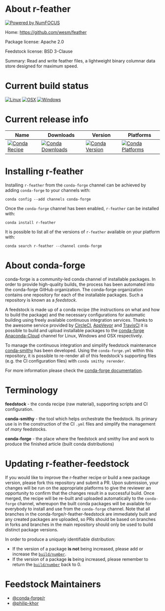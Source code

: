 About r-feather
===============

[![Powered by NumFOCUS](https://img.shields.io/badge/powered%20by-NumFOCUS-orange.svg?style=flat&colorA=E1523D&colorB=007D8A)](http://numfocus.org)

Home: https://github.com/wesm/feather

Package license: Apache 2.0

Feedstock license: BSD 3-Clause

Summary: Read and write feather files, a lightweight binary columnar data store designed for maximum speed.



Current build status
====================

[![Linux](https://img.shields.io/circleci/project/github/conda-forge/r-feather-feedstock/master.svg?label=Linux)](https://circleci.com/gh/conda-forge/r-feather-feedstock)
[![OSX](https://img.shields.io/travis/conda-forge/r-feather-feedstock/master.svg?label=macOS)](https://travis-ci.org/conda-forge/r-feather-feedstock)
[![Windows](https://img.shields.io/appveyor/ci/conda-forge/r-feather-feedstock/master.svg?label=Windows)](https://ci.appveyor.com/project/conda-forge/r-feather-feedstock/branch/master)

Current release info
====================

| Name | Downloads | Version | Platforms |
| --- | --- | --- | --- |
| [![Conda Recipe](https://img.shields.io/badge/recipe-r--feather-green.svg)](https://anaconda.org/conda-forge/r-feather) | [![Conda Downloads](https://img.shields.io/conda/dn/conda-forge/r-feather.svg)](https://anaconda.org/conda-forge/r-feather) | [![Conda Version](https://img.shields.io/conda/vn/conda-forge/r-feather.svg)](https://anaconda.org/conda-forge/r-feather) | [![Conda Platforms](https://img.shields.io/conda/pn/conda-forge/r-feather.svg)](https://anaconda.org/conda-forge/r-feather) |

Installing r-feather
====================

Installing `r-feather` from the `conda-forge` channel can be achieved by adding `conda-forge` to your channels with:

```
conda config --add channels conda-forge
```

Once the `conda-forge` channel has been enabled, `r-feather` can be installed with:

```
conda install r-feather
```

It is possible to list all of the versions of `r-feather` available on your platform with:

```
conda search r-feather --channel conda-forge
```


About conda-forge
=================

conda-forge is a community-led conda channel of installable packages.
In order to provide high-quality builds, the process has been automated into the
conda-forge GitHub organization. The conda-forge organization contains one repository
for each of the installable packages. Such a repository is known as a *feedstock*.

A feedstock is made up of a conda recipe (the instructions on what and how to build
the package) and the necessary configurations for automatic building using freely
available continuous integration services. Thanks to the awesome service provided by
[CircleCI](https://circleci.com/), [AppVeyor](https://www.appveyor.com/)
and [TravisCI](https://travis-ci.org/) it is possible to build and upload installable
packages to the [conda-forge](https://anaconda.org/conda-forge)
[Anaconda-Cloud](https://anaconda.org/) channel for Linux, Windows and OSX respectively.

To manage the continuous integration and simplify feedstock maintenance
[conda-smithy](https://github.com/conda-forge/conda-smithy) has been developed.
Using the ``conda-forge.yml`` within this repository, it is possible to re-render all of
this feedstock's supporting files (e.g. the CI configuration files) with ``conda smithy rerender``.

For more information please check the [conda-forge documentation](https://conda-forge.org/docs/).

Terminology
===========

**feedstock** - the conda recipe (raw material), supporting scripts and CI configuration.

**conda-smithy** - the tool which helps orchestrate the feedstock.
                   Its primary use is in the construction of the CI ``.yml`` files
                   and simplify the management of *many* feedstocks.

**conda-forge** - the place where the feedstock and smithy live and work to
                  produce the finished article (built conda distributions)


Updating r-feather-feedstock
============================

If you would like to improve the r-feather recipe or build a new
package version, please fork this repository and submit a PR. Upon submission,
your changes will be run on the appropriate platforms to give the reviewer an
opportunity to confirm that the changes result in a successful build. Once
merged, the recipe will be re-built and uploaded automatically to the
`conda-forge` channel, whereupon the built conda packages will be available for
everybody to install and use from the `conda-forge` channel.
Note that all branches in the conda-forge/r-feather-feedstock are
immediately built and any created packages are uploaded, so PRs should be based
on branches in forks and branches in the main repository should only be used to
build distinct package versions.

In order to produce a uniquely identifiable distribution:
 * If the version of a package **is not** being increased, please add or increase
   the [``build/number``](https://conda.io/docs/user-guide/tasks/build-packages/define-metadata.html#build-number-and-string).
 * If the version of a package **is** being increased, please remember to return
   the [``build/number``](https://conda.io/docs/user-guide/tasks/build-packages/define-metadata.html#build-number-and-string)
   back to 0.

Feedstock Maintainers
=====================

* [@conda-forge/r](https://github.com/conda-forge/r/)
* [@philip-khor](https://github.com/philip-khor/)

